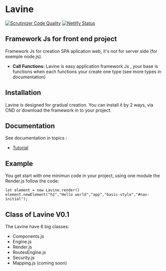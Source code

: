 # Lavine

[![Scrutinizer Code Quality](https://scrutinizer-ci.com/g/formiga-tecnologia/Lavine/badges/quality-score.png?b=master)](https://scrutinizer-ci.com/g/formiga-tecnologia/Lavine/?branch=master)
[![Netlify Status](https://api.netlify.com/api/v1/badges/8018fe7d-1ce3-4070-a4b4-0f3c3ac4fe9c/deploy-status)](https://app.netlify.com/sites/lavine/deploys)

## Framework Js for front end project

Framework Js for creation SPA aplication web, it's not for server side (for exemple node.js).

* **Call Functions:** Lavine is easy application framework Js , your base  is functions when each functions your create one type (see more types in documentation)
  
## Installation

Lavine is designed for gradual creation. You can install it by 2 ways, via CND or download the framework in to your project.

## Documentation

See documentation in topics :

* [Tutorial](https://github.com>)

## Example

You get start with one minimun code in your project, using  one module the Render.js follow the code:

``` .
let element = new Lavine.render()
element.newElement("h2","Hello world","app","basic-style","#nav-initial");

```

## Class of Lavine V0.1

The Lavine have 6 big classes:

* Components.js
* Engine.js
* Render.js
* RoutesEngine.js
* Security.js
* Mapping.js (coming soon)
